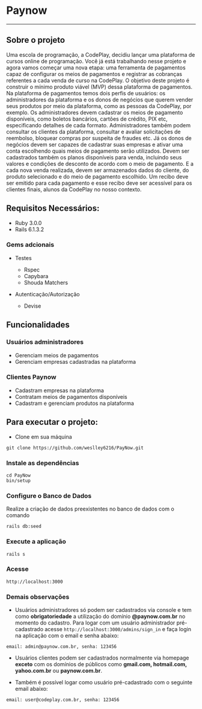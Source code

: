 # Paynow
***
## Sobre o projeto

Uma escola de programação, a CodePlay, decidiu lançar uma plataforma de cursos online de programação. Você já está trabalhando nesse projeto e agora vamos começar uma nova etapa: uma ferramenta de pagamentos capaz de configurar os meios de pagamentos e registrar as cobranças referentes a cada venda de curso na CodePlay. O objetivo deste projeto é construir o mínimo produto viável (MVP) dessa plataforma de pagamentos. Na plataforma de pagamentos temos dois perfis de usuários: os administradores da plataforma e os donos de negócios que querem vender seus produtos por meio da plataforma, como as pessoas da CodePlay, por exemplo. Os administradores devem cadastrar os meios de pagamento disponíveis, como boletos bancários, cartões de crédito, PIX etc, especificando detalhes de cada formato. Administradores também podem consultar os clientes da plataforma, consultar e avaliar solicitações de reembolso, bloquear compras por suspeita de fraudes etc. Já os donos de negócios devem ser capazes de cadastrar suas empresas e ativar uma conta escolhendo quais meios de pagamento serão utilizados. Devem ser cadastrados também os planos disponíveis para venda, incluindo seus valores e condições de desconto de acordo com o meio de pagamento. E a cada nova venda realizada, devem ser armazenados dados do cliente, do produto selecionado e do meio de pagamento escolhido. Um recibo deve ser emitido para cada pagamento e esse recibo deve ser acessível para os clientes finais, alunos da CodePlay no nosso contexto.

## Requisitos Necessários:

* Ruby 3.0.0
* Rails 6.1.3.2

### Gems adcionais
<ul>
  <li>Testes</li>
  <ul>
    <li>Rspec</li>
    <li>Capybara</li>
    <li>Shouda Matchers</li>
  </ul>
</ul>
<ul>
  <li>Autenticação/Autorização</li>
  <ul>
    <li>Devise</li>
  </ul>
</ul>

## Funcionalidades
### Usuários administradores
* Gerenciam meios de pagamentos
* Gerenciam empresas cadastradas na plataforma

### Clientes Paynow
* Cadastram empresas na plataforma
* Contratam meios de pagamentos disponíveis
* Cadastram e gerenciam produtos na plataforma

## Para executar o projeto:
* Clone em sua máquina

```shell
git clone https://github.com/weslley6216/PayNow.git
```

### Instale as dependências
```shell
cd PayNow
bin/setup
```

### Configure o Banco de Dados
Realize a criação de dados preexistentes no banco de dados com o comando
```shell
rails db:seed
```

### Execute a aplicação
```shell
rails s
```
### Acesse
```shell
http://localhost:3000
```

### Demais observações
* Usuários administradores só podem ser cadastrados via console e tem como **obrigatoriedade** a utilização do domínio **@paynow.com.br** no momento do cadastro.
Para logar com um usuário administrador pré-cadastrado acesse ```http://localhost:3000/admins/sign_in``` e faça login na aplicação com o email e senha abaixo:
```
email: admin@paynow.com.br, senha: 123456
```
* Usuários clientes podem ser cadastrados normalmente via homepage **exceto** com os domínios de públicos como **gmail.com, hotmail.com, yahoo.com.br** ou **paynow.com.br**.

* Também é possível logar como usuário pré-cadastrado com o seguinte email abaixo:
```
email: user@codeplay.com.br, senha: 123456
```



